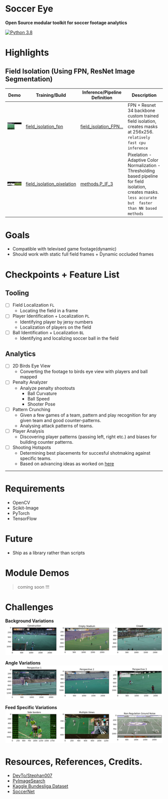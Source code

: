 # Soccer Eye 

__Open Source modular toolkit for soccer footage analytics__

[![Python 3.8](https://img.shields.io/badge/python-3.8-blue.svg)](https://www.python.org/downloads/release/python-380/)






 # Highlights 
## Field Isolation (Using FPN, ResNet Image Segmentation)





|Demo|Training/Build|Inference/Pipeline Definition|Description|
|-|-|-|-|
|![Field Isolation FPV](./assets/field_isolation_fpn.gif) |[field_isolation_fpn](./experiments/fpn-1_training_colab.ipynb)|[field_isolation_FPN...](./experiments/field_isolation_FPN_FieldMask_1_INFERENCEVIDEO.ipynb)|FPN + Resnet 34 backbone custom trained field isolation, creates masks at 256x256.   `relatively fast cpu inference`|
|![Field Isolation PIPE](./assets/field_isolation_pipe1.gif) |[field_isolation_pixelation](./experiments/field_isolation_cv.ipynb)|[methods.P_IF_3](./methods.py)|Pixelation - Adaptive Color Normalization - Thresholding based pipeline for field isolation, creates masks. `less accurate but  faster than NN based methods`|




# Goals
- Compatible with televised game footage(dynamic)
- Should work with static full field frames + Dynamic occluded frames



# Checkpoints + Feature List 
## Tooling 
- [ ] Field Localization `FL`
    - Locating the field in a frame 
- [ ] Player Identification + Localization `PL`
    - Identifying player by jersy numbers 
    - Localization of players on the field 
- [ ] Ball Identification + Localization `BL`
    - Identifying and localizing soccer ball in the field 

## Analytics 
- [ ] 2D Birds Eye View 
    - Converting the footage to birds eye view with players and ball mapped 
- [ ] Penalty Analyzer 
    - Analyze penalty shootouts 
        - Ball Curvature 
        - Ball Speed 
        - Shooter Pose 
- [ ] Pattern Crunching 
    - Given a few games of a team, pattern and play recognition for any given team and good counter-patterns. 
    - Analysing attack patterns of teams. 
- [ ] Player Analysis 
    - Discovering player patterns (passing left, right etc.) and biases for building counter patterns. 
- [ ] Shooting Hotspots
    - Determining best placements for succesful shotmaking against specific teams. 
    - Based on advancing ideas as worked on [here](https://github.com/danielazevedo/Football-Analytics/blob/master/expected_goals/xG_model_SVM.ipynb)



--------------------

# Requirements 
- OpenCV 
- Scikit-Image 
- PyTorch 
- TensorFlow


# Future 
- Ship as a library rather than scripts 


# Module Demos 
> coming soon !!!

# Challenges 
__Background Variations__<br/>
![background_variation](./assets/background_variation.png)

__Angle Variations__<br/>
![angle_variation](./assets/angle_variation.png)

__Feed Specific Variations__<br/>
![feed_variation](./assets/feed_variation.png)



# Resources, References, Credits. 
- [DevTo/Stephan007](https://dev.to/stephan007/open-source-sports-video-analysis-using-maching-learning-2ag4)
- [PyImageSearch](https://pyimagesearch.com/blog/)
- [Kaggle Bundesliga Dataset](https://www.kaggle.com/competitions/dfl-bundesliga-data-shootout)
- [SoccerNet](https://www.soccer-net.org)
